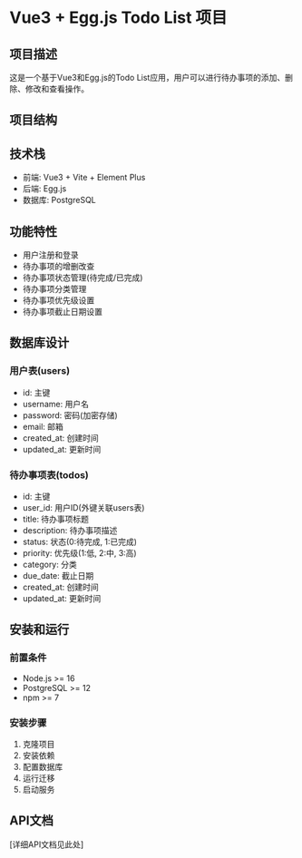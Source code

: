 # Vue3 + Egg.js Todo List 项目

## 项目描述
这是一个基于Vue3和Egg.js的Todo List应用，用户可以进行待办事项的添加、删除、修改和查看操作。

## 项目结构

## 技术栈
- 前端: Vue3 + Vite + Element Plus
- 后端: Egg.js
- 数据库: PostgreSQL

## 功能特性
- 用户注册和登录
- 待办事项的增删改查
- 待办事项状态管理(待完成/已完成)
- 待办事项分类管理
- 待办事项优先级设置
- 待办事项截止日期设置

## 数据库设计
### 用户表(users)
- id: 主键
- username: 用户名
- password: 密码(加密存储)
- email: 邮箱
- created_at: 创建时间
- updated_at: 更新时间

### 待办事项表(todos)
- id: 主键
- user_id: 用户ID(外键关联users表)
- title: 待办事项标题
- description: 待办事项描述
- status: 状态(0:待完成, 1:已完成)
- priority: 优先级(1:低, 2:中, 3:高)
- category: 分类
- due_date: 截止日期
- created_at: 创建时间
- updated_at: 更新时间

## 安装和运行
### 前置条件
- Node.js >= 16
- PostgreSQL >= 12
- npm >= 7

### 安装步骤
1. 克隆项目
2. 安装依赖
3. 配置数据库
4. 运行迁移
5. 启动服务

## API文档
[详细API文档见此处] 